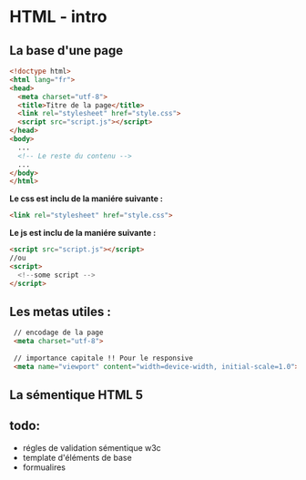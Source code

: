 # HTML - intro


## La base d'une page

```html
<!doctype html>
<html lang="fr">
<head>
  <meta charset="utf-8">
  <title>Titre de la page</title>
  <link rel="stylesheet" href="style.css">
  <script src="script.js"></script>
</head>
<body>
  ...
  <!-- Le reste du contenu -->
  ...
</body>
</html>
```

**Le css est inclu de la maniére suivante :** 
```html
<link rel="stylesheet" href="style.css">
```
**Le js est inclu de la maniére suivante :**
```html
<script src="script.js"></script>
//ou
<script>
  <!--some script -->
</script>
```
## Les metas utiles :

```html
 // encodage de la page
 <meta charset="utf-8"> 
 
 // importance capitale !! Pour le responsive
 <meta name="viewport" content="width=device-width, initial-scale=1.0">
```

## La sémentique HTML 5


## todo:   
- régles de validation sémentique w3c
- template d'éléments de base
- formualires